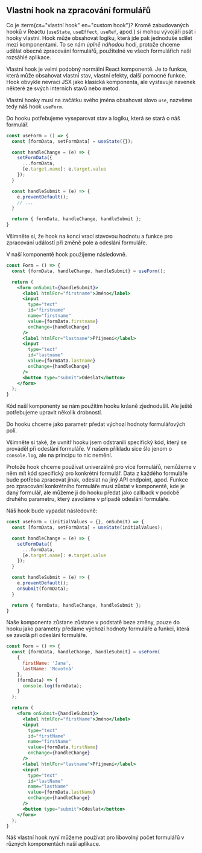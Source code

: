 ## Vlastní hook na zpracování formulářů

Co je :term{cs="vlastní hook" en="custom hook"}? Kromě zabudovaných hooků v Reactu (`useState`, `useEffect`, `useRef`, apod.) si mohou vývojáři psát i hooky vlastní. Hook může obsahovat logiku, která jde pak jednoduše sdílet mezi komponentami. To se nám *úplně náhodou* hodí, protože chceme udělat obecné zpracování formulářů, použitelné ve všech formulářích naší rozsáhlé aplikace.

Vlastní hook je velmi podobný normální React komponentě. Je to funkce, která může obsahovat vlastní stav, vlastní efekty, další pomocné funkce. Hook obvykle nevrací JSX jako klasická komponenta, ale vystavuje navenek některé ze svých interních stavů nebo metod.

Vlastní hooky musí na začátku svého jména obsahovat slovo `use`, nazvěme tedy náš hook `useForm`.

Do hooku potřebujeme vyseparovat stav a logiku, která se stará o náš formulář.

```jsx
const useForm = () => {
  const [formData, setFormData] = useState({});

  const handleChange = (e) => {
    setFormData({
      ...formData,
      [e.target.name]: e.target.value
    });
  }

  const handleSubmit = (e) => {
    e.preventDefault();
    // ...
  }

  return { formData, handleChange, handleSubmit };
}
```

Všimněte si, že hook na konci vrací stavovou hodnotu a funkce pro zpracování událostí při změně pole a odeslání formuláře.

V naší komponentě hook použijeme následovně.

```jsx
const Form = () => {
  const {formData, handleChange, handleSubmit} = useForm();

  return (
    <form onSubmit={handleSubmit}>
      <label htmlFor="firstname">Jméno</label>
      <input
        type="text"
        id="firstname"
        name="firstname"
        value={formData.firstname}
        onChange={handleChange}
      />
      <label htmlFor="lastname">Příjmení</label>
      <input
        type="text"
        id="lastname"
        value={formData.lastname}
        onChange={handleChange}
      />
      <button type="submit">Odeslat</button>
    </form>
  );
}
```

Kód naší komponenty se nám použitím hooku krásně zjednodušil. Ale ještě potřebujeme upravit několik drobností.

Do hooku chceme jako parametr předat výchozí hodnoty formulářových polí.

Všimněte si také, že uvnitř hooku jsem odstranili specifický kód, který se prováděl při odeslání formuláře. V našem příkladu sice šlo jenom o `console.log`, ale na principu to nic nemění.

Protože hook chceme používat univerzálně pro více formulářů, nemůžeme v něm mít kód specifický pro konkrétní formulář. Data z každého formuláře bude potřeba zpracovat jinak, odeslat na jiný API endpoint, apod. Funkce pro zpracování konkrétního formuláře musí zůstat v komponentě, kde je daný formulář, ale můžeme ji do hooku předat jako callback v podobě druhého parametru, který zavoláme v případě odeslání formuláře.

Náš hook bude vypadat následovně:

```jsx
const useForm = (initialValues = {}, onSubmit) => {
  const [formData, setFormData] = useState(initialValues);

  const handleChange = (e) => {
    setFormData({
      ...formData,
      [e.target.name]: e.target.value
    });
  }

  const handleSubmit = (e) => {
    e.preventDefault();
    onSubmit(formData);
  }

  return { formData, handleChange, handleSubmit };
}
```

Naše komponenta zůstane zůstane v podstatě beze změny, pouze do hooku jako parametry předáme výchozí hodnoty formuláře a funkci, která se zavolá při odeslání formuláře.

```jsx
const Form = () => {
  const [formData, handleChange, handleSubmit] = useForm(
    {
      firstName: 'Jana',
      lastName: 'Novotná'
    },
    (formData) => {
      console.log(formData);
    }
  );

  return (
    <form onSubmit={handleSubmit}>
      <label htmlFor="firstName">Jméno</label>
      <input
        type="text"
        id="firstName"
        name="firstName"
        value={formData.firstName}
        onChange={handleChange}
      />
      <label htmlFor="lastname">Příjmení</label>
      <input
        type="text"
        id="lastName"
        name="lastName"
        value={formData.lastName}
        onChange={handleChange}
      />
      <button type="submit">Odeslat</button>
    </form>
  );
}
```

Náš vlastní hook nyní můžeme používat pro libovolný počet formulářů v různých komponentách naší aplikace.
